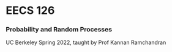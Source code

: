 # EECS 126
### Probability and Random Processes
UC Berkeley Spring 2022, taught by Prof Kannan Ramchandran
